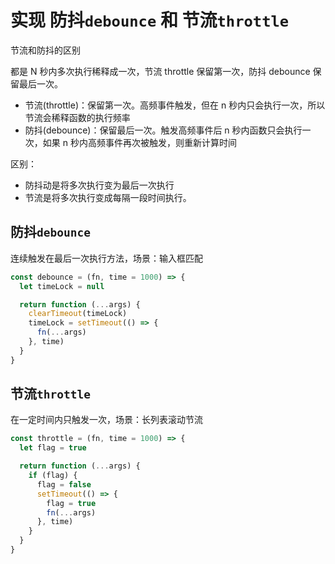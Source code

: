 # 实现 防抖`debounce` 和 节流`throttle`

节流和防抖的区别

都是 N 秒内多次执行稀释成一次，节流 throttle 保留第一次，防抖 debounce 保留最后一次。

- 节流(throttle)：保留第一次。高频事件触发，但在 n 秒内只会执行一次，所以节流会稀释函数的执行频率
- 防抖(debounce)：保留最后一次。触发高频事件后 n 秒内函数只会执行一次，如果 n 秒内高频事件再次被触发，则重新计算时间

区别：

- 防抖动是将多次执行变为最后一次执行
- 节流是将多次执行变成每隔一段时间执行。

## 防抖`debounce`

连续触发在最后一次执行方法，场景：输入框匹配

```js
const debounce = (fn, time = 1000) => {
  let timeLock = null

  return function (...args) {
    clearTimeout(timeLock)
    timeLock = setTimeout(() => {
      fn(...args)
    }, time)
  }
}
```

## 节流`throttle`

在一定时间内只触发一次，场景：长列表滚动节流

```js
const throttle = (fn, time = 1000) => {
  let flag = true

  return function (...args) {
    if (flag) {
      flag = false
      setTimeout(() => {
        flag = true
        fn(...args)
      }, time)
    }
  }
}
```
